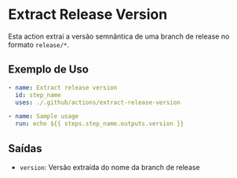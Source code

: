 # Extract Release Version

Esta action extrai a versão semnântica de uma branch de release no formato `release/*`.

## Exemplo de Uso

```yaml
- name: Extract release version
  id: step_name
  uses: ./.github/actions/extract-release-version

- name: Sample usage
  run: echo ${{ steps.step_name.outputs.version }}
```

## Saídas

* `version`: Versão extraída do nome da branch de release
